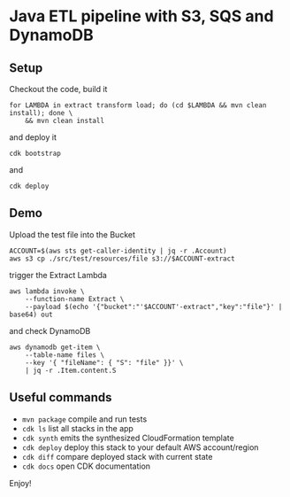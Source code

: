 # Java ETL pipeline with S3, SQS and DynamoDB

## Setup

Checkout the code, build it

```
for LAMBDA in extract transform load; do (cd $LAMBDA && mvn clean install); done \
    && mvn clean install
```

and deploy it

```
cdk bootstrap
```

and

```
cdk deploy
```

## Demo

Upload the test file into the Bucket

```
ACCOUNT=$(aws sts get-caller-identity | jq -r .Account)
aws s3 cp ./src/test/resources/file s3://$ACCOUNT-extract
```

trigger the Extract Lambda

```
aws lambda invoke \
    --function-name Extract \
    --payload $(echo '{"bucket":"'$ACCOUNT'-extract","key":"file"}' | base64) out
```

and check DynamoDB

```
aws dynamodb get-item \
    --table-name files \
    --key '{ "fileName": { "S": "file" }}' \
    | jq -r .Item.content.S
```

## Useful commands

 * `mvn package`     compile and run tests
 * `cdk ls`          list all stacks in the app
 * `cdk synth`       emits the synthesized CloudFormation template
 * `cdk deploy`      deploy this stack to your default AWS account/region
 * `cdk diff`        compare deployed stack with current state
 * `cdk docs`        open CDK documentation

Enjoy!
